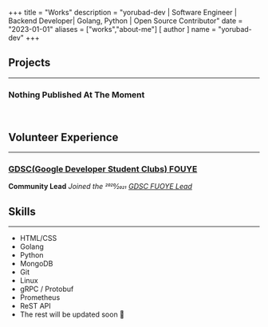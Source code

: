 +++
title = "Works"
description = "yorubad-dev | Software Engineer | Backend Developer| Golang, Python | Open Source Contributor"
date = "2023-01-01"
aliases = ["works","about-me"]
[ author ]
name = "yorubad-dev"
+++

## Projects

---

### Nothing Published At The Moment

&nbsp;

## Volunteer Experience

---

### [GDSC(Google Developer Student Clubs) FOUYE](https://gdsc.community.dev/federal-university-oye-ekiti-ekiti-state/)

**Community Lead**
_Joined the 2020⁄2021 [GDSC FUOYE Lead](https://gdsc.community.dev/federal-university-oye-ekiti-ekiti-state/)_

## Skills

---

- HTML/CSS
- Golang
- Python
- MongoDB
- Git
- Linux
- gRPC / Protobuf
- Prometheus
- ReST API
- The rest will be updated soon 👀
